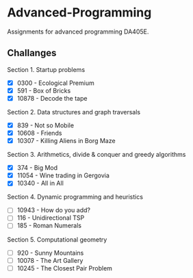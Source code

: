 # Advanced-Programming
Assignments for advanced programming DA405E.

## Challanges
Section 1. Startup problems  
- [x] 0300 - Ecological Premium  
- [x] 591 - Box of Bricks  
- [x] 10878 - Decode the tape  

Section 2. Data structures and graph traversals  
- [x] 839 - Not so Mobile   
- [x] 10608 - Friends  
- [x] 10307 - Killing Aliens in Borg Maze  

Section 3. Arithmetics, divide & conquer and greedy algorithms  
- [x] 374 - Big Mod  
- [x] 11054 - Wine trading in Gergovia  
- [x] 10340 - All in All 

Section 4. Dynamic programming and heuristics  
- [ ] 10943 - How do you add?  
- [ ] 116 - Unidirectional TSP  
- [ ] 185 - Roman Numerals  

Section 5. Computational geometry  
- [ ] 920 - Sunny Mountains  
- [ ] 10078 - The Art Gallery  
- [ ] 10245 - The Closest Pair Problem  
